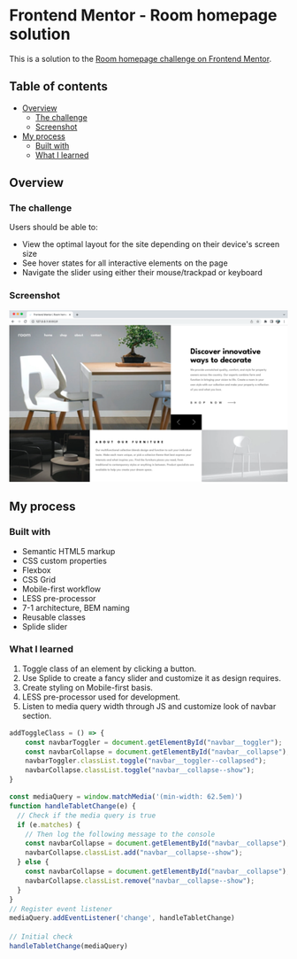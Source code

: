 # Frontend Mentor - Room homepage solution

This is a solution to the [Room homepage challenge on Frontend Mentor](https://www.frontendmentor.io/challenges/room-homepage-BtdBY_ENq).

## Table of contents

- [Overview](#overview)
  - [The challenge](#the-challenge)
  - [Screenshot](#screenshot)
- [My process](#my-process)
  - [Built with](#built-with)
  - [What I learned](#what-i-learned)


## Overview

### The challenge

Users should be able to:

- View the optimal layout for the site depending on their device's screen size
- See hover states for all interactive elements on the page
- Navigate the slider using either their mouse/trackpad or keyboard

### Screenshot

![](./Screenshot.jpg)


## My process

### Built with

- Semantic HTML5 markup
- CSS custom properties
- Flexbox
- CSS Grid
- Mobile-first workflow
- LESS pre-processor
- 7-1 architecture, BEM naming
- Reusable classes
- Splide slider


### What I learned

1. Toggle class of an element by clicking a button.
2. Use Splide to create a fancy slider and customize it as design requires.
3. Create styling on Mobile-first basis.
4. LESS pre-processor used for development.
5. Listen to media query width through JS and customize look of navbar section.



```js
addToggleClass = () => {
    const navbarToggler = document.getElementById("navbar__toggler");
    const navbarCollapse = document.getElementById("navbar__collapse");
    navbarToggler.classList.toggle("navbar__toggler--collapsed");
    navbarCollapse.classList.toggle("navbar__collapse--show");
}
```
```js
const mediaQuery = window.matchMedia('(min-width: 62.5em)')
function handleTabletChange(e) {
  // Check if the media query is true
  if (e.matches) {
    // Then log the following message to the console
    const navbarCollapse = document.getElementById("navbar__collapse");
    navbarCollapse.classList.add("navbar__collapse--show");
  } else {
    const navbarCollapse = document.getElementById("navbar__collapse");
    navbarCollapse.classList.remove("navbar__collapse--show");
  }
}
// Register event listener
mediaQuery.addEventListener('change', handleTabletChange)

// Initial check
handleTabletChange(mediaQuery)
```

